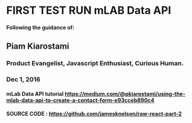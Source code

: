 
# FIRST TEST RUN mLAB Data API

#### Following the guidance of:
## Piam Kiarostami
### Product Evangelist, Javascript Enthusiast, Curious Human.
### Dec 1, 2016

#### mLab Data API tutorial https://medium.com/@pkiarostami/using-the-mlab-data-api-to-create-a-contact-form-e93cceb890c4
#### SOURCE CODE : https://github.com/jamesknelson/raw-react-part-2
